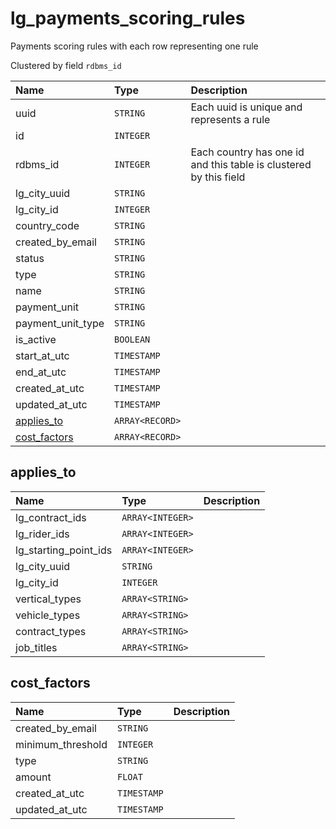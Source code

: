 # lg_payments_scoring_rules

Payments scoring rules with each row representing one rule

Clustered by field `rdbms_id`


| Name | Type | Description |
| :--- | :--- | :---        |
| uuid | `STRING` | Each uuid is unique and represents a rule |
| id | `INTEGER` |  |
| rdbms_id | `INTEGER` | Each country has one id and this table is clustered by this field |
| lg_city_uuid | `STRING` |  |
| lg_city_id | `INTEGER` |  |
| country_code | `STRING` |  |
| created_by_email | `STRING` |  |
| status | `STRING` |  |
| type | `STRING` |  |
| name | `STRING` |  |
| payment_unit | `STRING` |  |
| payment_unit_type | `STRING` |  |
| is_active | `BOOLEAN` |  |
| start_at_utc | `TIMESTAMP` |  |
| end_at_utc | `TIMESTAMP` |  |
| created_at_utc | `TIMESTAMP` |  |
| updated_at_utc | `TIMESTAMP` |  |
| [applies_to](#appliesto) | `ARRAY<RECORD>` |  |
| [cost_factors](#costfactors) | `ARRAY<RECORD>` |  |

## applies_to

| Name | Type | Description |
| :--- | :--- | :---        |
| lg_contract_ids | `ARRAY<INTEGER>` |  |
| lg_rider_ids | `ARRAY<INTEGER>` |  |
| lg_starting_point_ids | `ARRAY<INTEGER>` |  |
| lg_city_uuid | `STRING` |  |
| lg_city_id | `INTEGER` |  |
| vertical_types | `ARRAY<STRING>` |  |
| vehicle_types | `ARRAY<STRING>` |  |
| contract_types | `ARRAY<STRING>` |  |
| job_titles | `ARRAY<STRING>` |  |

## cost_factors

| Name | Type | Description |
| :--- | :--- | :---        |
| created_by_email | `STRING` |  |
| minimum_threshold | `INTEGER` |  |
| type | `STRING` |  |
| amount | `FLOAT` |  |
| created_at_utc | `TIMESTAMP` |  |
| updated_at_utc | `TIMESTAMP` |  |
